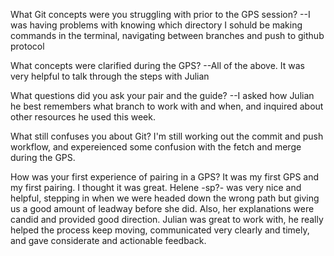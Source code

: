 What Git concepts were you struggling with prior to the GPS session?
--I was having problems with knowing which directory I sohuld be making commands in the terminal, navigating between branches and push to github protocol

What concepts were clarified during the GPS?
--All of the above.  It was very helpful to talk through the steps with Julian 

What questions did you ask your pair and the guide?
--I asked how Julian he best remembers what branch to work with and when, and inquired about other resources he used this week.  

What still confuses you about Git?
I'm still working out the commit and push workflow, and expereienced some confusion with the fetch and merge during the GPS.

How was your first experience of pairing in a GPS?
It was my first GPS and my first pairing.  I thought it was great. Helene -sp?- was very nice and helpful, stepping in when we were headed down the wrong path but giving us a good amount of leadway before she did. Also, her explanations were candid and provided good direction.  Julian was great to work with, he really helped the process keep moving, communicated very clearly and timely, and gave considerate and actionable feedback.  